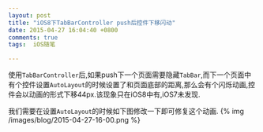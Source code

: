 ```yaml
---
layout: post
title: "iOS8下TabBarController push后控件下移闪动"
date: 2015-04-27 16:04:40 +0800
comments: true
tags:  iOS随笔

---
```

使用`TabBarController`后,如果push下一个页面需要隐藏`TabBar`,而下一个页面中有个控件设置`AutoLayout`的时候设置了和页面底部的距离,那么会有个闪烁动画,控件会以动画的形式下移44px.该现象只在iOS8中有,iOS7未发现.

<!--more-->
我们需要在设置`AutoLayout`的时候如下图修改一下即可修复这个动画.
{% img /images/blog/2015-04-27-16-00.png %}
